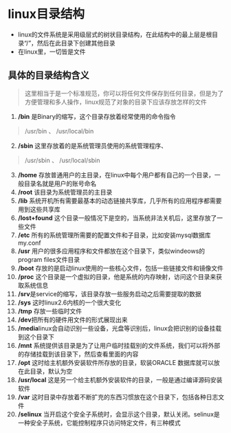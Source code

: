 # linux目录结构
- linux的文件系统是采用级层式的树状目录结构，在此结构中的最上层是根目录“/”，然后在此目录下创建其他目录
- 在linux里，一切皆是文件

## 具体的目录结构含义
> 这里相当于是一个标准规范，你可以将任何文件保存到任何目录，但是为了方便管理和多人操作，linux规范了对象的目录下应该存放怎样的文件

1. **/bin**  是Binary的缩写，这个目录存放着经常使用的命令指令
> /usr/bin  、  /usr/local/bin
2. **/sbin**  这里存放着的是系统管理员使用的系统管理程序、
> /usr/sbin  、  /usr/local/sbin
3. **/home**   存放普通用户的主目录，在linux中每个用户都有自己的一个目录，一般目录名就是用户的账号命名
4.  **/root**  该目录为系统管理员的主目录
5.  **/lib**    系统开机所有需要最基本的动态链接共享库，几乎所有的应用程序都需要用到这些共享库
6.  **/lost+found** 这个目录一般情况下是空的，当系统非法关机后，这里存放了一些文件
7.  **/etc**  所有的系统管理所需要的配置文件和子目录，比如安装mysql数据库 my.conf
8.  **/usr**  用户的很多应用程序和文件都放在这个目录下，类似windeows的program files文件目录
9.  **/boot** 存放的是启动linux使用的一些核心文件，包括一些链接文件和镜像文件
10.  **/proc** 这个目录是一个虚拟的目录，他是系统的内存映射，访问这个目录来获取系统信息
11.  **/srv**是service的缩写，该目录存放一些服务启动之后需要提取的数据
12.  **/sys** 这时linux2.6内核的一个很大变化
13.  **/tmp** 存放一些临时文件
14.  **/dev**把所有的硬件用文件的形式展现出来
15. **/media**linux会自动识别一些设备，光盘等识别后，linux会把识别的设备挂载到这个目录下
16.  **/mnt** 系统提供该目录是为了让用户临时挂载别的文件系统，我们可以将外部的存储挂载到该目录下，然后查看里面的内容
17. **/opt** 这时给主机额外安装软件所存放的目录，软装ORACLE 数据库就可以放在此目录，默认为空
18. **/usr/local**   这是另一个给主机额外安装软件的目录，一般是通过编译源码安装软件
19. **/var** 这时目录中存放着不断扩充的东西习惯放在这个目录下，包括各种日志文件
20. **/selinux** 当开启这个安全子系统时，会显示这个目录，默认关闭。selinux是一种安全子系统，它能控制程序只访问特定文件，有三种模式
